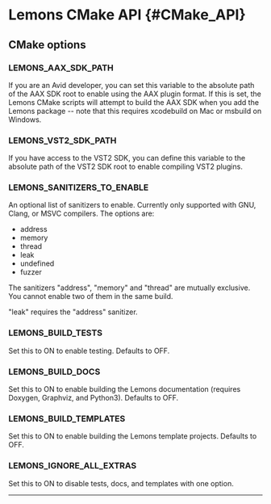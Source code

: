 # Lemons CMake API		{#CMake_API}

## CMake options

### LEMONS_AAX_SDK_PATH
If you are an Avid developer, you can set this variable to the absolute path of the AAX SDK root to enable using the AAX plugin format. If this is set, the Lemons CMake scripts will attempt to build the AAX SDK when you add the Lemons package -- note that this requires xcodebuild on Mac or msbuild on Windows.

### LEMONS_VST2_SDK_PATH
If you have access to the VST2 SDK, you can define this variable to the absolute path of the VST2 SDK root to enable compiling VST2 plugins.

### LEMONS_SANITIZERS_TO_ENABLE
An optional list of sanitizers to enable. Currently only supported with GNU, Clang, or MSVC compilers.
The options are:
- address
- memory
- thread
- leak
- undefined
- fuzzer

The sanitizers "address", "memory" and "thread" are mutually exclusive.  You cannot enable two of them in the same build.

"leak" requires the  "address" sanitizer.

### LEMONS_BUILD_TESTS

Set this to ON to enable testing. Defaults to OFF.

### LEMONS_BUILD_DOCS

Set this to ON to enable building the Lemons documentation (requires Doxygen, Graphviz, and Python3). Defaults to OFF.

### LEMONS_BUILD_TEMPLATES

Set this to ON to enable building the Lemons template projects. Defaults to OFF.

### LEMONS_IGNORE_ALL_EXTRAS

Set this to ON to disable tests, docs, and templates with one option.

---
